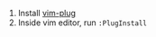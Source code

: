 1. Install [vim-plug](https://github.com/junegunn/vim-plug)
2. Inside vim editor, run `:PlugInstall`

